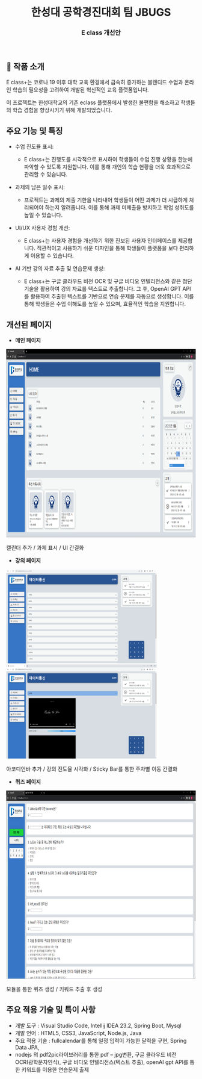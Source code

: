 <div align="center"><h1>한성대 공학경진대회 팀 JBUGS</h1></div>
<div align="center"><h3>E class 개선안</h3></div><br>



## 🔔 작품 소개
E class+는 코로나 19 이후 대학 교육 환경에서 급속히 증가하는 블렌디드 수업과 온라인 학습의 필요성을 고려하여 개발된 혁신적인 교육 플랫폼입니다.

이 프로젝트는 한성대학교의 기존 eclass 플랫폼에서 발생한 불편함을 해소하고 학생들의 학습 경험을 향상시키기 위해 개발되었습니다.

## 주요 기능 및 특징

* 수업 진도율 표시:
  * E class+는 진행도를 시각적으로 표시하여 학생들이 수업 진행 상황을 한눈에 파악할 수 있도록 지원합니다. 이를 통해 개인의 학습 현황을 더욱 효과적으로 관리할 수 있습니다.

* 과제의 남은 일수 표시:
  * 프로젝트는 과제의 제출 기한을 나타내어 학생들이 어떤 과제가 더 시급하게 처리되어야 하는지 알려줍니다. 이를 통해 과제 미제출을 방지하고 학업 성취도를 높일 수 있습니다.

* UI/UX 사용자 경험 개선:
  *  E class+는 사용자 경험을 개선하기 위한 진보된 사용자 인터페이스를 제공합니다. 직관적이고 사용하기 쉬운 디자인을 통해 학생들이 플랫폼을 보다 편리하게 이용할 수 있습니다.

* AI 기반 강의 자료 추출 및 연습문제 생성:
  * E class+는 구글 클라우드 비전 OCR 및 구글 비디오 인텔리전스와 같은 첨단 기술을 활용하여 강의 자료를 텍스트로 추출합니다. 그 후, OpenAI GPT API를 활용하여 추출된 텍스트를 기반으로 연습 문제를 자동으로 생성합니다. 이를 통해 학생들은 수업 이해도를 높일 수 있으며, 효율적인 학습을 지원합니다.


## 개선된 페이지
*  __메인 페이지__
<div>
 <img src="./image/main.png" width="800" height="500" />
 <p>
  캘린더 추가 / 과제 표시 / UI 간결화
 </p>
</div>

*  __강의 페이지__
<div>
<img src="./image/course2.png" width="400" height="250" />
<img src="./image/course.png" width="400" height="250" />
<p>
 아코디언바 추가 / 강의 진도율 시각화 / Sticky Bar를 통한 주차별 이동 간결화
</p>
</div>

*  __퀴즈 페이지__
<div>
<img src="./image/quiz.png" width="800" height="500" />
<p>
 모듈을 통한 퀴즈 생성 / 키워드 추출 후 생성
</p>
</div>


## 주요 적용 기술 및 특이 사항
* 개발 도구 : Visual Studio Code, Intellij IDEA 23.2, Spring Boot, Mysql
* 개발 언어 : HTML5, CSS3, JavaScript, Node.js, Java
* 주요 적용 기술 : fullcalendar를 통해 일정 입력이 가능한 달력을 구현, Spring Data JPA,
* nodejs 의 pdf2pic라이브러리를 통한 pdf – jpg변환, 구글 클라우드 비전 OCR(광학문자인식), 구글 비디오 인텔리전스(텍스트 추출), openAI gpt API를 통한 키워드를 이용한 연습문제 출제
